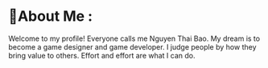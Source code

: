 # 💫About Me :
Welcome to my profile! Everyone calls me Nguyen Thai Bao. My dream is to become a game designer and game developer. I judge people by how they bring value to others. Effort and effort are what I can do.

